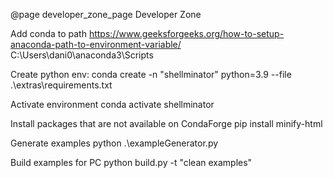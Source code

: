@page developer_zone_page Developer Zone

Add conda to path
https://www.geeksforgeeks.org/how-to-setup-anaconda-path-to-environment-variable/
C:\Users\dani0\anaconda3\Scripts

Create python env:
conda create -n "shellminator" python=3.9 --file .\extras\requirements.txt

Activate environment
conda activate shellminator

Install packages that are not available on CondaForge
pip install minify-html

Generate examples
python .\exampleGenerator.py

Build examples for PC
python build.py -t "clean examples"